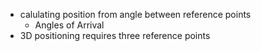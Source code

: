 - calulating position from angle between reference points
	- Angles of Arrival
- 3D positioning requires three reference points